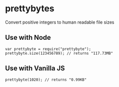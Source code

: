 prettybytes
===========

Convert positive integers to human readable file sizes

Use with Node
-------------

    var prettybyte = require("prettybyte");
    prettybyte.size(123456789); // returns "117.73MB"

Use with Vanilla JS
-------------------

    prettybyte(1020); // returns "0.99KB"
